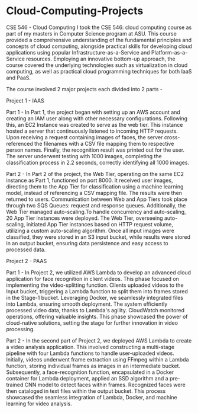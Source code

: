 # Cloud-Computing-Projects

CSE 546 - Cloud Computing I took the CSE 546: cloud computing course as part of my masters in Computer Science program at ASU. This course provided a comprehensive understanding of the fundamental principles and concepts of cloud computing, alongside practical skills for developing cloud applications using popular Infrastructure-as-a-Service and Platform-as-a-Service resources. Employing an innovative bottom-up approach, the course covered the underlying technologies such as virtualization in cloud computing, as well as practical cloud programming techniques for both IaaS and PaaS.

The course involved 2 major projects each divided into 2 parts -

Project 1 - IAAS

Part 1 - In Part 1, the project began with setting up an AWS account and creating an IAM user along with other necessary configurations. Following this, an EC2 Instance was created to serve as the web tier. This instance hosted a server that continuously listened to incoming HTTP requests. Upon receiving a request containing images of faces, the server cross-referenced the filenames with a CSV file mapping them to respective person names. Finally, the recognition result was printed out for the user. The server underwent testing with 1000 images, completing the classification process in 2.2 seconds, correctly identifying all 1000 images.

Part 2 - In Part 2 of the project, the Web Tier, operating on the same EC2 instance as Part 1, functioned on port 8000. It received user images, directing them to the App Tier for classification using a machine learning model, instead of referencing a CSV mapping file. The results were then returned to users. Communication between Web and App Tiers took place through two SQS Queues: request and response queues. Additionally, the Web Tier managed auto-scaling.To handle concurrency and auto-scaling, 20 App Tier instances were deployed. The Web Tier, overseeing auto-scaling, initiated App Tier instances based on HTTP request volume, utilizing a custom auto-scaling algorithm. Once all input images were classified, they were stored in an S3 input bucket, while results were stored in an output bucket, ensuring data persistence and easy access to processed data.

Project 2 - PAAS

Part 1 - In Project 2, we utilized AWS Lambda to develop an advanced cloud application for face recognition in client videos. This phase focused on implementing the video-splitting function. Clients uploaded videos to the Input bucket, triggering a Lambda function to split them into frames stored in the Stage-1 bucket. Leveraging Docker, we seamlessly integrated files into Lambda, ensuring smooth deployment. The system efficiently processed video data, thanks to Lambda's agility. CloudWatch monitored operations, offering valuable insights. This phase showcased the power of cloud-native solutions, setting the stage for further innovation in video processing.

Part 2 - In the second part of Project 2, we deployed AWS Lambda to create a video analysis application. This involved constructing a multi-stage pipeline with four Lambda functions to handle user-uploaded videos. Initially, videos underwent frame extraction using FFmpeg within a Lambda function, storing individual frames as images in an intermediate bucket. Subsequently, a face-recognition function, encapsulated in a Docker container for Lambda deployment, applied an SSD algorithm and a pre-trained CNN model to detect faces within frames. Recognized faces were then cataloged in text files within the output bucket. This process showcased the seamless integration of Lambda, Docker, and machine learning for video analysis.
